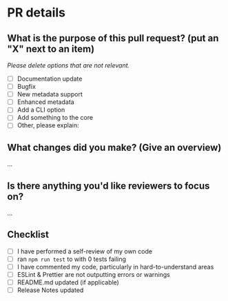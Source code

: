 # PR details

## What is the purpose of this pull request? (put an "X" next to an item)

_Please delete options that are not relevant._

- [ ] Documentation update
- [ ] Bugfix
- [ ] New metadata support
- [ ] Enhanced metadata
- [ ] Add a CLI option
- [ ] Add something to the core
- [ ] Other, please explain:

## What changes did you make? (Give an overview)

...

## Is there anything you'd like reviewers to focus on?

...

## Checklist

- [ ] I have performed a self-review of my own code
- [ ] ran `npm run test` to with 0 tests failing
- [ ] I have commented my code, particularly in hard-to-understand areas
- [ ] ESLint & Prettier are not outputting errors or warnings
- [ ] README.md updated (if applicable)
- [ ] Release Notes updated
